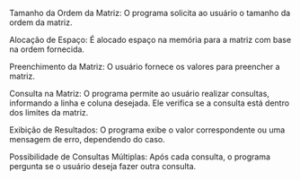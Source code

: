 Tamanho da Ordem da Matriz: O programa solicita ao usuário o tamanho da ordem da matriz.

Alocação de Espaço: É alocado espaço na memória para a matriz com base na ordem fornecida.

Preenchimento da Matriz: O usuário fornece os valores para preencher a matriz.

Consulta na Matriz: O programa permite ao usuário realizar consultas, informando a linha e coluna desejada. Ele verifica se a consulta está dentro dos limites da matriz.

Exibição de Resultados: O programa exibe o valor correspondente ou uma mensagem de erro, dependendo do caso.

Possibilidade de Consultas Múltiplas: Após cada consulta, o programa pergunta se o usuário deseja fazer outra consulta.
